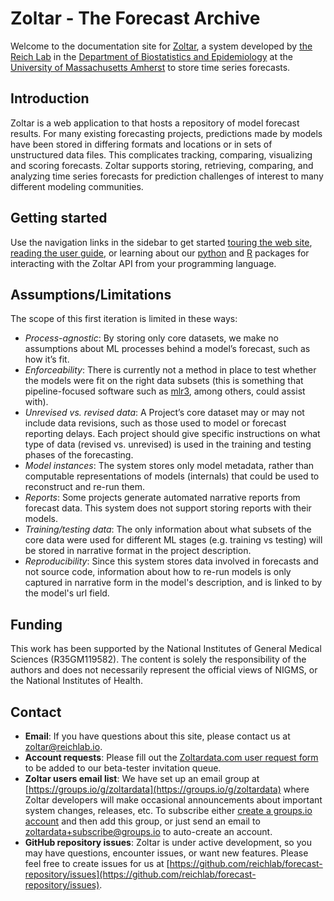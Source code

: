 # Zoltar - The Forecast Archive

Welcome to the documentation site for [Zoltar](https://www.zoltardata.com/), a system developed by [the Reich Lab](http://reichlab.io/) in the [Department of Biostatistics and Epidemiology](http://www.umass.edu/sphhs/biostatistics) at the [University of Massachusetts Amherst](https://www.umass.edu/) to store time series forecasts.


## Introduction

Zoltar is a web application to that hosts a repository of model forecast results. For many existing forecasting projects, predictions made by models have been stored in differing formats and locations or in sets of unstructured data files. This complicates tracking, comparing, visualizing and scoring forecasts. Zoltar supports storing, retrieving, comparing, and analyzing time series forecasts for prediction challenges of interest to many different modeling communities.


## Getting started

Use the navigation links in the sidebar to get started [touring the web site](WebTourIntro.md), [reading the user guide](UserIntro.md), or learning about our [python](Zoltpy.md) and [R](Zoltr.md) packages for interacting with the Zoltar API from your programming language.  


## Assumptions/Limitations

The scope of this first iteration is limited in these ways:

- _Process-agnostic_: By storing only core datasets, we make no assumptions about ML processes behind a model’s forecast, such as how it’s fit.
- _Enforceability_: There is currently not a method in place to test whether the models were fit on the right data subsets (this is something that pipeline-focused software such as [mlr3](https://mlr3.mlr-org.com/), among others, could assist with).
- _Unrevised vs. revised data_: A Project’s core dataset may or may not include data revisions, such as those used to model or forecast reporting delays. Each project should give specific instructions on what type of data (revised vs. unrevised) is used in the training and testing phases of the forecasting.
- _Model instances_: The system stores only model metadata, rather than computable representations of models (internals) that could be used to reconstruct and re-run them.
- _Reports_: Some projects generate automated narrative reports from forecast data. This system does not support storing reports with their models.
- _Training/testing data_: The only information about what subsets of the core data were used for different ML stages (e.g. training vs testing) will be stored in narrative format in the project description.
- _Reproducibility_: Since this system stores data involved in forecasts and not source code, information about how to re-run models is only captured in narrative form in the model's description, and is linked to by the model's url field.

## Funding

This work has been supported by the National Institutes of General Medical Sciences (R35GM119582). The content is solely the responsibility of the authors and does not necessarily represent the official views of NIGMS, or the National Institutes of Health.


## Contact

- **Email**: If you have questions about this site, please contact us at [zoltar@reichlab.io](mailto:zoltar@reichlab.io).
- **Account requests**: Please fill out the [Zoltardata.com user request form](https://docs.google.com/forms/d/1C7IEFbBEJ1JibG-svM5XbnnKkgwvH0770LYILDjBxUc/viewform?edit_requested=true) to be added to our beta-tester invitation queue.
- **Zoltar users email list**: We have set up an email group at [https://groups.io/g/zoltardata](https://groups.io/g/zoltardata) where Zoltar developers will make occasional announcements about important system changes, releases, etc. To subscribe either [create a groups.io account](https://groups.io/register) and then add this group, or just send an email to [zoltardata+subscribe@groups.io](mailto:zoltardata+subscribe@groups.io) to auto-create an account.
- **GitHub repository issues**: Zoltar is under active development, so you may have questions, encounter issues, or want new features. Please feel free to create issues for us at [https://github.com/reichlab/forecast-repository/issues](https://github.com/reichlab/forecast-repository/issues).
